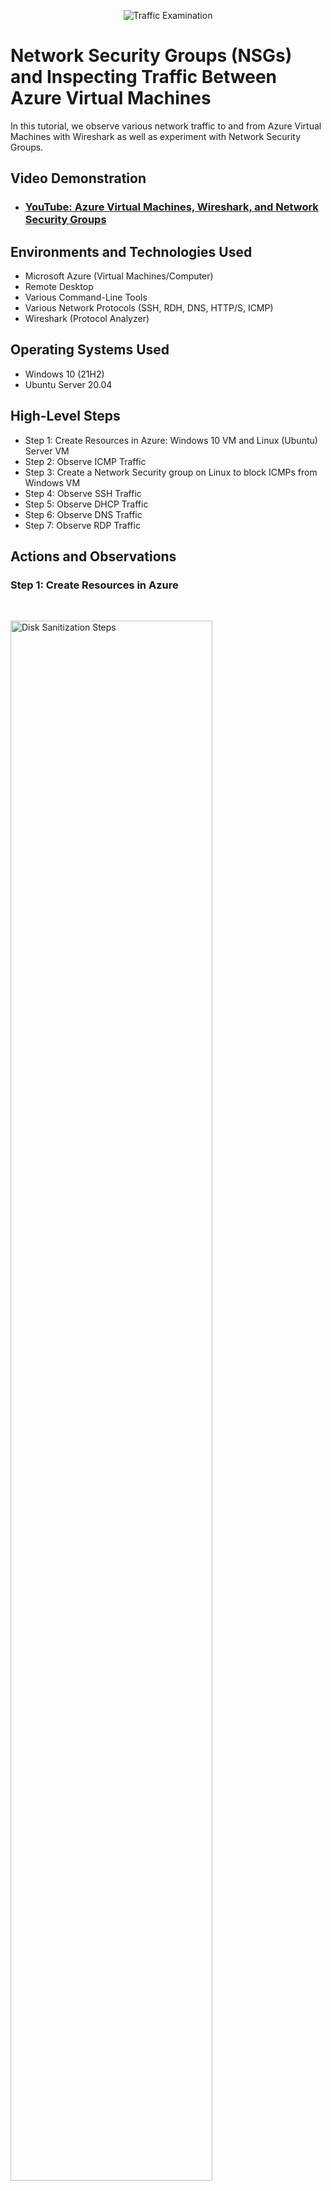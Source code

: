 <p align="center">
<img src="https://i.imgur.com/Ua7udoS.png" alt="Traffic Examination"/>
</p>

<h1>Network Security Groups (NSGs) and Inspecting Traffic Between Azure Virtual Machines</h1>
In this tutorial, we observe various network traffic to and from Azure Virtual Machines with Wireshark as well as experiment with Network Security Groups. <br />


<h2>Video Demonstration</h2>

- ### [YouTube: Azure Virtual Machines, Wireshark, and Network Security Groups](https://www.youtube.com)

<h2>Environments and Technologies Used</h2>

- Microsoft Azure (Virtual Machines/Computer)
- Remote Desktop
- Various Command-Line Tools
- Various Network Protocols (SSH, RDH, DNS, HTTP/S, ICMP)
- Wireshark (Protocol Analyzer)

<h2>Operating Systems Used </h2>

- Windows 10 (21H2)
- Ubuntu Server 20.04

<h2>High-Level Steps</h2>

- Step 1: Create Resources in Azure: Windows 10 VM and Linux (Ubuntu) Server VM
- Step 2: Observe ICMP Traffic  
- Step 3: Create a Network Security group on Linux to block ICMPs from Windows VM 
- Step 4: Observe SSH Traffic
- Step 5: Observe DHCP Traffic
- Step 6: Observe DNS Traffic
- Step 7: Observe RDP Traffic


<h2>Actions and Observations</h2>

<h3>Step 1: Create Resources in Azure</h3><br>

<p>
<img src="https://i.imgur.com/892yARI.png" height="80%" width="80%" alt="Disk Sanitization Steps"/>
</p><br>
<p>
In Azure, create two VMs, one will be Linux (Ubuntu) machine and the other will be Windows 10 machine. Place both VMs on the same VNET. 
</p>
<br />

<h3>Step 2: Observe ICMP Traffic</h3><br>

<p>
<img src="https://i.imgur.com/XeD4ExD.png" height="80%" width="80%" alt="Disk Sanitization Steps"/>
</p><br>
<p>

<p>
<img src="https://i.imgur.com/76a5lVr.png" height="80%" width="80%" alt="Disk Sanitization Steps"/>
</p><br>
<p>  
  
Use Remote Desktop to connect to Windows 10 VM1. In Windows 10 VM1, install and open Wireshark, which is a protocol analyzer that allows you to view all packets coming through the network (download Wireshark from Google.com). Then filter Wireshark to capture only ICMP traffic by typing "ICMP" in the search bar. ICMP is a network layer protocol that relays messages concerning network connection issues.  Next, open Powershell on Windows VM1 and ping Linux VM2's private IP address. Ping is a command tool that uses ICMP to check if another computer is reachable on the network. Once Linux VM2 is pinged, we will inspect the actual data being transmitted within the ICMP packets. Lastly, we will perpetually ping Linux VM2 from Windows VM1, using the "ping -t" command in Powershell. We can stop the perpetual pings by typing "CTRL C" in PowerShell.
</p>
<br />


<h3>Step 3: Create a Network Security group on Linux VM to block ICMPs from Windows VM</h3><br>
<p>
<img src="https://i.imgur.com/hdttlbo.png" height="80%" width="80%" alt="Disk Sanitization Steps"/>
</p><br>

<p>
<img src="https://i.imgur.com/ZLNGbUY.png" height="80%" width="80%" alt="Disk Sanitization Steps"/>
</p><br>

<p>
We will configure the firewall on Linux VM2 in Azure to deny inbound ICMP traffic from Windows VM1. Once this is done, Windows VM1 will stop receiving echo replies from Linux VM2. We will observe the result in Wireshark. To block ICMP traffic on Linux VM2, navigate to Network Security Group (NSG) in Azure. Select VM2 and edit the inbound security rule to deny ICMP. After observing the effects, we can re-enable ICMP traffic on Linux VM2 by going back to NSG in Azure and changing the inbound security rule to "allow." 
</p>
<br />


<h3>Step 4: Observe SSH Traffic</h3><br>
<p>
<img src="https://i.imgur.com/KMUXUhF.png" height="80%" width="80%" alt="Disk Sanitization Steps"/>
</p>
<p>
We will access Linux VM2 from Windows VM1 via SSH. SSH is used when remotely connecting from one computer to another and accesing the command line. We will also set  Windows VM 1 Wireshark filter to capture only SSH packets by typing "ssh labuser@10.0.0.5" (Linux VM2's private IP address) in the PowerShell command line. When this is done, we will observe  Wireshark capturing SSH packets.
</p>
<br />

<h3>Step 5: Observe DHCP Traffic</h3><br>
<p>
<img src="https://i.imgur.com/9pals8I.png" height="80%" width="80%" alt="Disk Sanitization Steps"/>
</p>
<p>
In Windows VM1, we will use Wireshark to filter for the Dynamic Host Configuration Protocol (DHCP), which operates on UDP ports 67 and 68, and is used to assign an IP address to the host machine when it first connects to the network. We will request a new IP address with the command, "ipconfig /renew." 
</p>
<br />d

<h3>Step 6: Observe DNS Traffic</h3><br>
<p>
<img src="https://i.imgur.com/GpMKstc.png" height="80%" width="80%" alt="Disk Sanitization Steps"/>
</p>
<p>
We will analyze Domain Name Server (DNS) traffic by filtering it on Wireshark. We will then initiate DNS traffic for Google by typing the command, "nslookup www.google.com." DNS uses nslookup to provide the IP address for a host when the human-readable domain name is entered. DNS uses both UDP and TCP port 53.
</p>
<br />

<h3>Step 7: Observe RDP Traffic</h3><br>
<p>
<img src="https://i.imgur.com/UJPaE1j.png" height="80%" width="80%" alt="Disk Sanitization Steps"/>
</p>
<p>
We will filter for Remote Desktop Protocol (RDP) traffic, which operates on TCP port 3389. RDP is used to remotely connect from one computer to another to gain remote desktop graphic user interface (GUI). We will filter for RDP using the port number, by typing "tcp.port==3389" in Wireshark.
</p>
<br />
